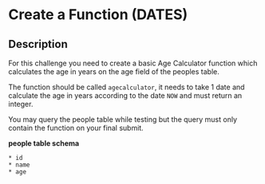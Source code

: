 # Create a Function (DATES)
## Description

For this challenge you need to create a basic Age Calculator function which calculates the age in years on the age field of the peoples table.

The function should be called ```agecalculator```, it needs to take 1 date and calculate the age in years according to the date ```NOW``` and must return an integer.

You may query the people table while testing but the query must only contain the function on your final submit.

**people table schema**
```
* id
* name
* age
```